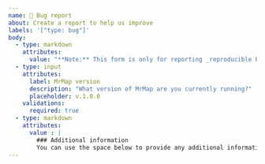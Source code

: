 ```yaml
---
name: 🐛 Bug report
about: Create a report to help us improve
labels: '["type: bug"]'
body:
  - type: markdown
    attributes:
      value: "**Note:** This form is only for reporting _reproducible bugs_ in a current MrMap installation. If you're having trouble with installation or just looking for assistance with using MrMap, please visit our [discussion forum](https://github.com/mrmap-community/mrmap/discussions) instead."
  - type: input
    attributes:
      label: MrMap version
      description: "What version of MrMap are you currently running?"
      placeholder: v.1.0.0
    validations:
      required: true
  - type: markdown
    attributes:
      value : |
        ### Additional information
        You can use the space below to provide any additional information or to attach files.
---
```

